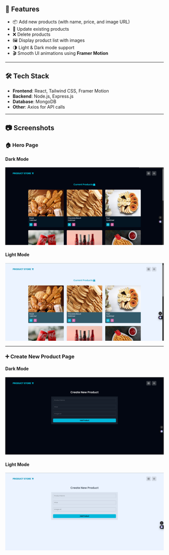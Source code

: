 
## 🚀 Features
- 📦 Add new products (with name, price, and image URL)
- 📝 Update existing products
- ❌ Delete products
- 🖼️ Display product list with images
- 🌗 Light & Dark mode support
- 🎬 Smooth UI animations using **Framer Motion**

---

## 🛠️ Tech Stack
- **Frontend**: React, Tailwind CSS, Framer Motion  
- **Backend**: Node.js, Express.js  
- **Database**: MongoDB  
- **Other**: Axios for API calls  

---

## 📷 Screenshots

### 🏠 Hero Page
#### Dark Mode
![Hero Dark Mode](./screenshots/hero-dark.png)

#### Light Mode
![Hero Light Mode](./screenshots/hero-light.png)

---

### ➕ Create New Product Page
#### Dark Mode
![Create Product Dark](./screenshots/create-dark.png)

#### Light Mode
![Create Product Light](./screenshots/create-light.png)

